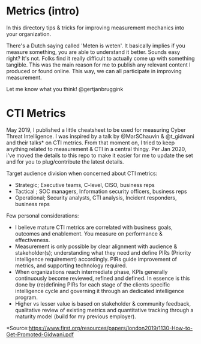 # Metrics (intro)
In this directory tips & tricks for improving measurement mechanics into your organization.

There's a Dutch saying called 'Meten is weten'. It basically implies if you measure something, you are able to understand it better. Sounds easy right? It's not. Folks find it really difficult to actually come up with something tangible. This was the main reason for me  to publish any relevant content I produced or found online. This way, we can all participate in improving measurement.

Let me know what you think! @gertjanbruggink

# CTI Metrics
May 2019, I published a little cheatsheet to be used for measuring Cyber Threat Intelligence. I was inspired by a talk by  @MarSChauvin & @t_gidwani and their talks* on CTI metrics. From that moment on, I tried to keep anything related to measurement & CTI in a central thingy. Per Jan 2020, i've moved the details to this repo to make it easier for me to update the set and for you to plug/contribute the latest details.

Target audience division when concerned about CTI metrics:
- Strategic; Executive teams, C-level, CISO, business reps
- Tactical ; SOC managers, Information security officers, business reps
- Operational; Security analysts, CTI analysis, Incident responders, business reps

Few personal considerations:
- I believe mature CTI metrics are correlated with business goals, outcomes and enablement. You measure on performance & effectiveness.
- Measurement is only possible by clear alignment with audience & stakeholder(s); understanding what they need and define PIRs (Priority intelligence requirement) accordingly. PIRs guide improvement of metrics, and supporting technology required. 
- When organizations reach intermediate phase, KPIs generally continuously become reviewed, refined and defined. In essence is this done by (re)defining PIRs for each stage of the clients specific intelligence cycle and governing it through an dedicated intelligence program.
- Higher vs lesser value is based on stakeholder & community feedback, qualitative review of existing metrics and quantitative tracking through a maturity model (build for my previous employer).



*Source:https://www.first.org/resources/papers/london2019/1130-How-to-Get-Promoted-Gidwani.pdf

